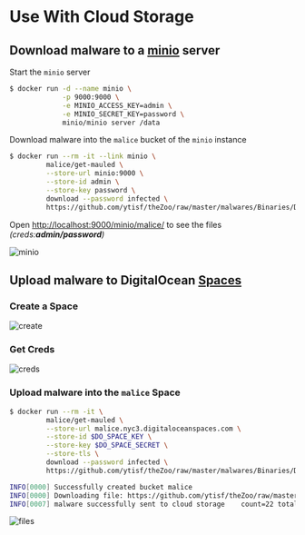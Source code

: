 # Use With Cloud Storage

## Download malware to a [minio](https://minio.io/) server

Start the `minio` server

```bash
$ docker run -d --name minio \
             -p 9000:9000 \
             -e MINIO_ACCESS_KEY=admin \
             -e MINIO_SECRET_KEY=password \
             minio/minio server /data
```

Download malware into the `malice` bucket of the `minio` instance

```bash
$ docker run --rm -it --link minio \
         malice/get-mauled \
         --store-url minio:9000 \
         --store-id admin \
         --store-key password \
         download --password infected \
         https://github.com/ytisf/theZoo/raw/master/malwares/Binaries/Duqu2/Duqu2.zip
```

Open [http://localhost:9000/minio/malice/](http://localhost:9000/minio/malice/) to see the files _(creds:**admin/password**)_

![minio](https://raw.githubusercontent.com/malice-plugins/get-mauled/master/docs/minio.png)

## Upload malware to DigitalOcean [Spaces](https://www.digitalocean.com/docs/spaces/)

### Create a Space

![create](https://raw.githubusercontent.com/malice-plugins/get-mauled/master/docs/do-create.png)

### Get Creds

![creds](https://raw.githubusercontent.com/malice-plugins/get-mauled/master/docs/do-creds.png)

### Upload malware into the `malice` Space

```bash
$ docker run --rm -it \
         malice/get-mauled \
         --store-url malice.nyc3.digitaloceanspaces.com \
         --store-id $DO_SPACE_KEY \
         --store-key $DO_SPACE_SECRET \
         --store-tls \
         download --password infected \
         https://github.com/ytisf/theZoo/raw/master/malwares/Binaries/Duqu2/Duqu2.zip

INFO[0000] Successfully created bucket malice
INFO[0000] Downloading file: https://github.com/ytisf/theZoo/raw/master/malwares/Binaries/Duqu2/Duqu2.zip
INFO[0007] malware successfully sent to cloud storage    count=22 total_size="921 kB"
```

![files](https://raw.githubusercontent.com/malice-plugins/get-mauled/master/docs/do-files.png)
